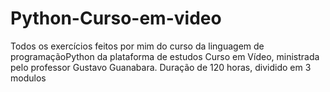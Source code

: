 # Python-Curso-em-video
 Todos os exercícios feitos por mim do curso da linguagem de programaçãoPython da plataforma de estudos Curso em Vídeo, ministrada pelo professor Gustavo Guanabara. Duração de 120 horas, dividido em 3 modulos 
